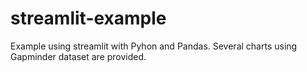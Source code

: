 # streamlit-example
Example using streamlit with Pyhon and Pandas.
Several charts using Gapminder dataset are provided.

